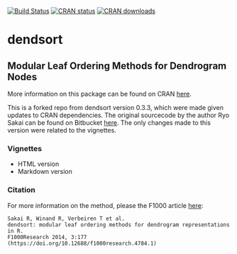 [![Build Status](https://travis-ci.com/evanbiederstedt/dendsort.svg?branch=main)](https://travis-ci.com/github/evanbiederstedt/dendsort)
[![CRAN status](https://www.r-pkg.org/badges/version/dendsort)](https://cran.r-project.org/package=dendsort)
[![CRAN downloads](https://cranlogs.r-pkg.org/badges/dendsort)](https://cran.r-project.org/package=dendsort)


# dendsort

## Modular Leaf Ordering Methods for Dendrogram Nodes

More information on this package can be found on CRAN [here](https://cran.r-project.org/package=dendsort).

This is a forked repo from dendsort version 0.3.3, which were made given updates to CRAN dependencies. The original sourcecode by the author Ryo Sakai can be found on Bitbucket [here](https://bitbucket.org/vda-lab/dendsort/wiki/Home). The only changes made to this version were related to the vignettes. 

### Vignettes

* HTML version
* Markdown version

### Citation

For more information on the method, please the F1000 article [here](https://f1000research.com/articles/3-177/v1):

```
Sakai R, Winand R, Verbeiren T et al. 
dendsort: modular leaf ordering methods for dendrogram representations in R.
F1000Research 2014, 3:177 (https://doi.org/10.12688/f1000research.4784.1)
```
